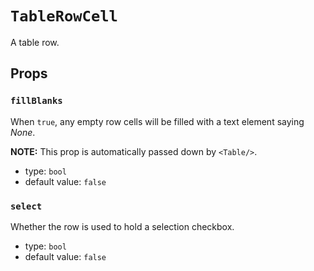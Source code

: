 `TableRowCell`
==============

A table row.

Props
-----

### `fillBlanks`

When `true`, any empty row cells will be filled with a text element saying *None*.

**NOTE:** This prop is automatically passed down by `<Table/>`.

- type: `bool`
- default value: `false`


### `select`

Whether the row is used to hold a selection checkbox.

- type: `bool`
- default value: `false`

